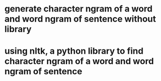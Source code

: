 # generate character ngram of a word and word ngram of sentence without library
# using nltk, a python library to find character ngram of a word and word ngram of sentence
